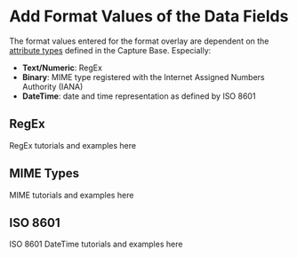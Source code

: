 # Add Format Values of the Data Fields

The format values entered for the format overlay are dependent on the [attribute types](create_first_schema.md#attribute-types) defined in the Capture Base. Especially:
- **Text/Numeric**: RegEx
- **Binary**: MIME type registered with the Internet Assigned Numbers Authority (IANA)
- **DateTime**: date and time representation as defined by ISO 8601

## RegEx

RegEx tutorials and examples here

## MIME Types

MIME tutorials and examples here

## ISO 8601

ISO 8601 DateTime tutorials and examples here

